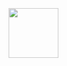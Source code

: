 <div id="header" align="center">
  <img src="https://media.giphy.com/media/3ornk57KwDXf81rjWM/giphy.gif" width="100"/>
</div>
